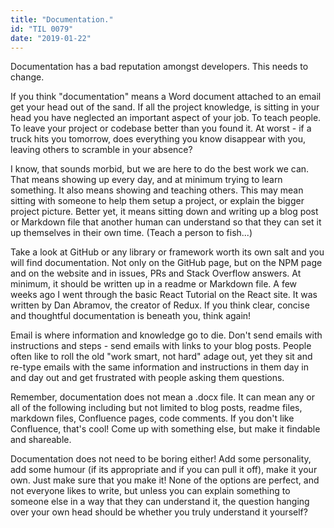 ```yaml
---
title: "Documentation."
id: "TIL 0079"
date: "2019-01-22"
---
```


Documentation has a bad reputation amongst developers. This needs to change. 


If you think "documentation" means a Word document attached to an email get your head out of the sand. If all the project knowledge, is sitting in your head you have neglected an important aspect of your job. To teach people. To leave your project or codebase better than you found it. At worst - if a truck hits you tomorrow, does everything you know disappear with you, leaving others to scramble in your absence? 


I know, that sounds morbid, but we are here to do the best work we can. That means showing up every day, and at minimum trying to learn something. It also means showing and teaching others. This may mean sitting with someone to help them setup a project, or explain the bigger project picture. Better yet, it means sitting down and writing up a blog post or Markdown file that another human can understand so that they can set it up themselves in their own time. (Teach a person to fish...)


Take a look at GitHub or any library or framework worth its own salt and you will find documentation. Not only on the GitHub page, but on the NPM page and on the website and in issues, PRs and Stack Overflow answers. At minimum, it should be written up in a readme or Markdown file. A few weeks ago I went through the basic React Tutorial on the React site. It was written by Dan Abramov, the creator of Redux. If you think clear, concise and thoughtful documentation is beneath you, think again! 


Email is where information and knowledge go to die. Don't send emails with instructions and steps - send emails with links to your blog posts. People often like to roll the old "work smart, not hard" adage out, yet they sit and re-type emails with the same information and instructions in them day in and day out and get frustrated with people asking them questions. 


Remember, documentation does not mean a .docx file. It can mean any or all of the following including but not limited to blog posts, readme files, markdown files, Confluence pages, code comments. If you don't like Confluence, that's cool! Come up with something else, but make it findable and shareable. 


Documentation does not need to be boring either! Add some personality, add some humour (if its appropriate and if you can pull it off), make it your own. Just make sure that you make it! None of the options are perfect, and not everyone likes to write, but unless you can explain something to someone else in a way that they can understand it, the question hanging over your own head should be whether you truly understand it yourself? 

